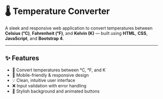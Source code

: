 # 🌡️ Temperature Converter

A sleek and responsive web application to convert temperatures between **Celsius (°C)**, **Fahrenheit (°F)**, and **Kelvin (K)** — built using **HTML**, **CSS**, **JavaScript**, and **Bootstrap 4**.

---

## ✨ Features

- 🔁 Convert temperatures between °C, °F, and K
- 📱 Mobile-friendly & responsive design
- 💡 Clean, intuitive user interface
- ❌ Input validation with error handling
- 🎨 Stylish background and animated buttons

